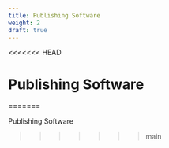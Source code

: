 ```yaml
---
title: Publishing Software
weight: 2
draft: true
---
```

<<<<<<< HEAD
# Publishing Software
=======

Publishing Software
>>>>>>> main

